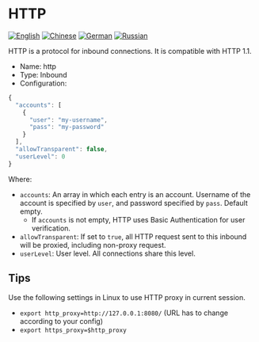 # HTTP

[![English](../../resources/english.svg)](https://www.v2ray.com/en/configuration/protocols/http.html) [![Chinese](../../resources/chinese.svg)](https://www.v2ray.com/chapter_02/protocols/http.html) [![German](../../resources/german.svg)](https://www.v2ray.com/de/configuration/protocols/http.html) [![Russian](../../resources/russian.svg)](https://www.v2ray.com/ru/configuration/protocols/http.html)

HTTP is a protocol for inbound connections. It is compatible with HTTP 1.1.

* Name: http
* Type: Inbound
* Configuration:

```javascript
{
  "accounts": [
    {
      "user": "my-username",
      "pass": "my-password"
    }
  ],
  "allowTransparent": false,
  "userLevel": 0
}
```

Where:

* `accounts`: An array in which each entry is an account. Username of the account is specified by `user`, and password specified by `pass`. Default empty. 
  * If `accounts` is not empty, HTTP uses Basic Authentication for user verification.
* `allowTransparent`: If set to `true`, all HTTP request sent to this inbound will be proxied, including non-proxy request.
* `userLevel`: User level. All connections share this level.

## Tips

Use the following settings in Linux to use HTTP proxy in current session.

* `export http_proxy=http://127.0.0.1:8080/` (URL has to change according to your config)
* `export https_proxy=$http_proxy`